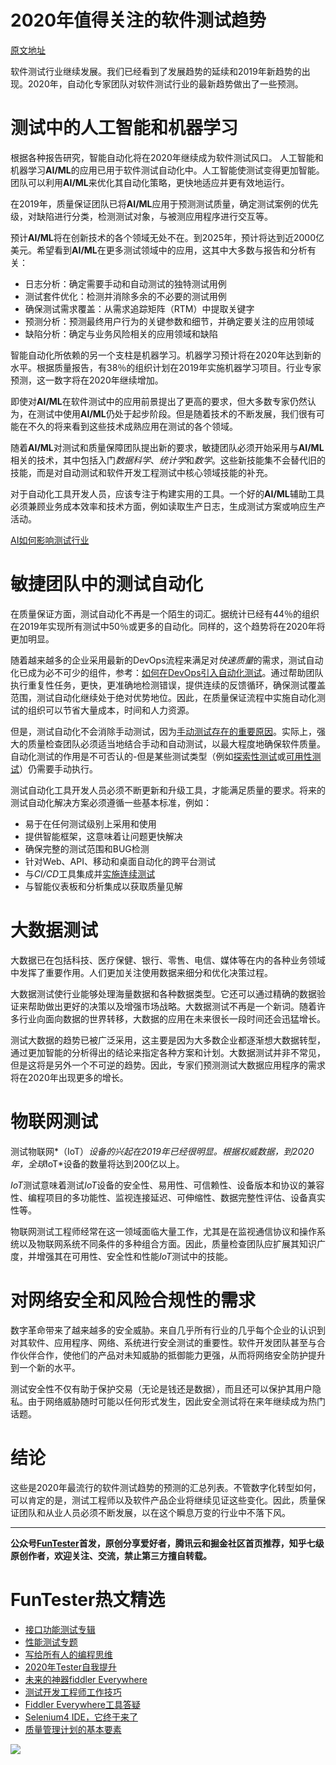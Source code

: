 # 2020年值得关注的软件测试趋势

[原文地址](https://www.katalon.com/resources-center/blog/software-testing-trends-2020/)

软件测试行业继续发展。我们已经看到了发展趋势的延续和2019年新趋势的出现。2020年，自动化专家团队对软件测试行业的最新趋势做出了一些预测。

# 测试中的人工智能和机器学习

根据各种报告研究，智能自动化将在2020年继续成为软件测试风口。 人工智能和机器学习**AI/ML**的应用已用于软件测试自动化中。人工智能使测试变得更加智能。团队可以利用**AI/ML**来优化其自动化策略，更快地适应并更有效地运行。 

在2019年，质量保证团队已将**AI/ML**应用于预测测试质量，确定测试案例的优先级，对缺陷进行分类，检测测试对象，与被测应用程序进行交互等。

预计**AI/ML**将在创新技术的各个领域无处不在。到2025年，预计将达到近2000亿美元。希望看到**AI/ML**在更多测试领域中的应用，这其中大多数与报告和分析有关：

* 日志分析：确定需要手动和自动测试的独特测试用例
* 测试套件优化：检测并消除多余的不必要的测试用例
* 确保测试需求覆盖：从需求追踪矩阵（RTM）中提取关键字
* 预测分析：预测最终用户行为的关键参数和细节，并确定要关注的应用领域
* 缺陷分析：确定与业务风险相关的应用领域和缺陷 

智能自动化所依赖的另一个支柱是机器学习。机器学习预计将在2020年达到新的水平。根据质量报告，有38％的组织计划在2019年实施机器学习项目。行业专家预测，这一数字将在2020年继续增加。

即使对**AI/ML**在软件测试中的应用前景提出了更高的要求，但大多数专家仍然认为，在测试中使用**AI/ML**仍处于起步阶段。但是随着技术的不断发展，我们很有可能在不久的将来看到这些技术成熟应用在测试的各个领域。

随着**AI/ML**对测试和质量保障团队提出新的要求，敏捷团队必须开始采用与**AI/ML**相关的技术，其中包括入门*数据科学*、*统计学*和*数学*。这些新技能集不会替代旧的技能，而是对自动测试和软件开发工程测试中核心领域技能的补充。

对于自动化工具开发人员，应该专注于构建实用的工具。一个好的**AI/ML**辅助工具必须兼顾业务成本效率和技术方面，例如读取生产日志，生成测试方案或响应生产活动。

[AI如何影响测试行业](https://mp.weixin.qq.com/s/d6c7u1-lAmsiIQz3UvcGKg)

# 敏捷团队中的测试自动化 

在质量保证方面，测试自动化不再是一个陌生的词汇。据统计已经有44％的组织在2019年实现所有测试中50％或更多的自动化。同样的，这个趋势将在2020年将更加明显。

随着越来越多的企业采用最新的DevOps流程来满足对*快速质量*的需求，测试自动化已成为必不可少的组件，参考：[如何在DevOps引入自动化测试](https://mp.weixin.qq.com/s/MclK3VvMN1dsiXXJO8g7ig)。通过帮助团队执行重复性任务，更快，更准确地检测错误，提供连续的反馈循环，确保测试覆盖范围，测试自动化继续处于绝对优势地位。因此，在质量保证流程中实施自动化测试的组织可以节省大量成本，时间和人力资源。

但是，测试自动化不会消除手动测试，因为[手动测试存在的重要原因](https://mp.weixin.qq.com/s/mW5vryoJIkeskZLkBPFe0Q)。实际上，强大的质量检查团队必须适当地结合手动和自动测试，以最大程度地确保软件质量。自动化测试的作用是不可否认的-但是某些测试类型（例如[探索性测试](https://mp.weixin.qq.com/s/nebHPfKbCO0f-G24qCh9wA)或[可用性测试](https://mp.weixin.qq.com/s/aUIg40scOWzbRR89ojJWLg)）仍需要手动执行。

测试自动化工具开发人员必须不断更新和升级工具，才能满足质量的要求。将来的测试自动化解决方案必须遵循一些基本标准，例如： 

* 易于在任何测试级别上采用和使用
* 提供智能框架，这意味着让问题更快解决
* 确保完整的测试范围和BUG检测
* 针对Web、API、移动和桌面自动化的跨平台测试
* 与*CI/CD*工具集成并[实施连续测试](https://mp.weixin.qq.com/s/snPXkH6WEZ2kteYP_-c5_g)
* 与智能仪表板和分析集成以获取质量见解



# 大数据测试

大数据已在包括科技、医疗保健、银行、零售、电信、媒体等在内的各种业务领域中发挥了重要作用。人们更加关注使用数据来细分和优化决策过程。

大数据测试使行业能够处理海量数据和各种数据类型。它还可以通过精确的数据验证来帮助做出更好的决策以及增强市场战略。大数据测试不再是一个新词。随着许多行业向面向数据的世界转移，大数据的应用在未来很长一段时间还会迅猛增长。

测试大数据的趋势已被广泛采用，这主要是因为大多数企业都逐渐想大数据转型，通过更加智能的分析得出的结论来指定各种方案和计划。大数据测试并非不常见，但是这将是另外一个不可逆的趋势。因此，专家们预测测试大数据应用程序的需求将在2020年出现更多的增长。

# 物联网测试

测试物联网*（IoT）*设备的兴起在2019年已经很明显。根据权威数据，到2020年，全球*IoT*设备的数量将达到200亿以上。 

*IoT*测试意味着测试*IoT*设备的安全性、易用性、可信赖性、设备版本和协议的兼容性、编程项目的多功能性、监视连接延迟、可伸缩性、数据完整性评估、设备真实性等。

物联网测试工程师经常在这一领域面临大量工作，尤其是在监视通信协议和操作系统以及物联网系统不同条件的多种组合方面。因此，质量检查团队应扩展其知识广度，并增强其在可用性、安全性和性能*IoT*测试中的技能。 

# 对网络安全和风险合规性的需求

数字革命带来了越来越多的安全威胁。来自几乎所有行业的几乎每个企业的认识到对其软件、应用程序、网络、系统进行安全测试的重要性。软件开发团队甚至与合作伙伴合作，使他们的产品对未知威胁的抵御能力更强，从而将网络安全防护提升到一个新的水平。

测试安全性不仅有助于保护交易（无论是钱还是数据），而且还可以保护其用户隐私。由于网络威胁随时可能以任何形式发生，因此安全测试将在来年继续成为热门话题。

# 结论

这些是2020年最流行的软件测试趋势的预测的汇总列表。不管数字化转型如何，可以肯定的是，测试工程师以及软件产品企业将继续见证这些变化。因此，质量保证团队和从业人员必须不断发展，以在这个瞬息万变的行业中不落下风。

----
**公众号[FunTester](https://mp.weixin.qq.com/s/s7ZmCNBYy3j-71JFbtgneg)首发，原创分享爱好者，腾讯云和掘金社区首页推荐，知乎七级原创作者，欢迎关注、交流，禁止第三方擅自转载。**

FunTester热文精选
=

- [接口功能测试专辑](https://mp.weixin.qq.com/mp/appmsgalbum?action=getalbum&album_id=1321895538945638401&__biz=MzU4MTE2NDEyMQ==#wechat_redirect)
- [性能测试专题](https://mp.weixin.qq.com/mp/appmsgalbum?action=getalbum&album_id=1319027448301961218&__biz=MzU4MTE2NDEyMQ==#wechat_redirect)
- [写给所有人的编程思维](https://mp.weixin.qq.com/s/Oj33UCnYfbUgzsBzEm2GPQ)
- [2020年Tester自我提升](https://mp.weixin.qq.com/s/vuhUp85_6Sbg6ReAN3TTSQ)
- [未来的神器fiddler Everywhere](https://mp.weixin.qq.com/s/-BSuHR6RPkdv8R-iy47MLQ)
- [测试开发工程师工作技巧](https://mp.weixin.qq.com/s/TvrUCisja5Zbq-NIwy_2fQ)
- [Fiddler Everywhere工具答疑](https://mp.weixin.qq.com/s/2peWMJ-rgDlVjs3STNeS1Q)
- [Selenium4 IDE，它终于来了](https://mp.weixin.qq.com/s/XNotlZvFpmBmBQy1pYifOw)
- [质量管理计划的基本要素](https://mp.weixin.qq.com/s/v8lOioYn01S1F0ex4mmljA)


![](https://mmbiz.qpic.cn/mmbiz_png/13eN86FKXzDnHxttBoq6jhgic4jJF8icbAMdOvlR0xXUX9a3tupYYib3ibYyIHicNtefS3Jo7yefLKlQWgLK7bCgCLA/640?wx_fmt=png&tp=webp&wxfrom=5&wx_lazy=1&wx_co=1)